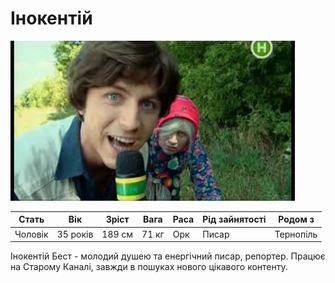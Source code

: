 # Інокентій

<img src="./Inokentiy.jpg" height="256">

| Стать   | Вік      | Зріст  | Вага  | Раса | Рід зайнятості | Родом з   |
| ------- | -------- | ------ | ----- | ---- | -------------- | --------- |
| Чоловік | 35 років | 189 см | 71 кг | Орк  | Писар          | Тернопіль |

Інокентій Бест - молодий душею та енергічний писар, репортер. Працює на Старому Каналі, завжди в пошуках нового цікавого контенту.
